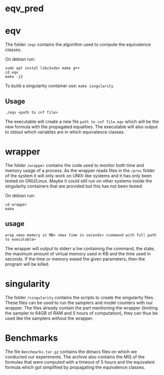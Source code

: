 # eqv_pred

# eqv

The folder `/eqv` contains the algorithm used to compute the equivalence classes.

On debian run:
```
sudo apt instal libz3=dev make g++
cd eqv
make -j2
```

To build a singularity container use:
```make singularity```

## Usage

```./eqv <path to cnf file>```

The executable will create a new file `path to cnf file.eqv` which will be the new formula
with the propagated equalities. The executable will also output to stdout
which variables are in which equivalence classes.

# wrapper

The folder `/wrapper` contains the code used to monitor both time and memory usage
of a process. As the wrapper reads files in the `/proc` folder of the system
it will only work on UNIX-like systems and it has only been tested on GNU/Linux.
Maybe it could still run on other systems inside the singularity containers
that are provided but this has not been tested.

On debian run:
```
cd wrapper
make
```

## usage

```wrap <max memory in MB> <max time in seconds> <command with full path to executable>```

The wrapper will output to stderr a lne containing the command, the state,
the maximum amount of virtual memory used in KB and the time used in seconds.
If the time or memory exeed the given parameters, then the program will be killed.

# singularity

The folder `/singularity` contains the scripts to create the singularity files.
These files can be used to run the samplers and model counters with our wrapper.
The files already contain the part mentioning the wrapper (limiting the sampler
to 64GB of RAM and 5 hours of computation), they can thus be used like the
samplers without the wrapper.

# Benchmarks

The file `Benchmarks.tar.gz` contains the dimacs files on which we conducted our experiments.
The archive also contains the MIS of the formulas that were computed with a timeout
of 5 hours and the equivalent formula which got simplified by propagating the equivalence
classes.

